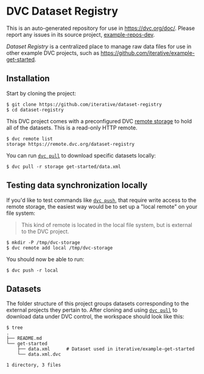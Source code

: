 # DVC Dataset Registry

This is an auto-generated repository for use in https://dvc.org/doc/. Please
report any issues in its source project,
[example-repos-dev](https://github.com/iterative/example-repos-dev).

_Dataset Registry_ is a centralized place to manage raw data files for use in
other example DVC projects, such as
https://github.com/iterative/example-get-started.

## Installation

Start by cloning the project:

```console
$ git clone https://github.com/iterative/dataset-registry
$ cd dataset-registry
```

This DVC project comes with a preconfigured DVC
[remote storage](https://man.dvc.org/remote) to hold all of the datasets. This
is a read-only HTTP remote.

```console
$ dvc remote list
storage https://remote.dvc.org/dataset-registry
```

You can run [`dvc pull`](https://man.dvc.org/pull) to download specific datasets
locally:

```console
$ dvc pull -r storage get-started/data.xml
```

## Testing data synchronization locally

If you'd like to test commands like [`dvc push`](https://man.dvc.org/push),
that require write access to the remote storage, the easiest way would be to set
up a "local remote" on your file system:

> This kind of remote is located in the local file system, but is external to
> the DVC project.

```console
$ mkdir -P /tmp/dvc-storage
$ dvc remote add local /tmp/dvc-storage
```

You should now be able to run:

```console
$ dvc push -r local
```

## Datasets

The folder structure of this project groups datasets corresponding to the
external projects they pertain to.
After cloning and using [`dvc pull`](https://man.dvc.org/pull) to download data
under DVC control, the workspace should look like this:


```console
$ tree
.
├── README.md
└── get-started
    ├── data.xml      # Dataset used in iterative/example-get-started
    └── data.xml.dvc

1 directory, 3 files
```
